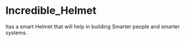 # Incredible_Helmet
Itas a smart Helmet that will help in building Smarter people and smarter systems. 
